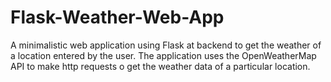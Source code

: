 # Flask-Weather-Web-App
A minimalistic web application using Flask at backend to get the weather of a location entered by the user. The application uses the OpenWeatherMap API to make http requests o get the weather data of a particular location.

